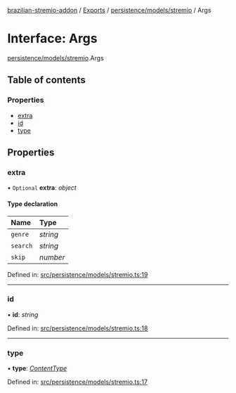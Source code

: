 [brazilian-stremio-addon](../README.md) / [Exports](../modules.md) / [persistence/models/stremio](../modules/persistence_models_stremio.md) / Args

# Interface: Args

[persistence/models/stremio](../modules/persistence_models_stremio.md).Args

## Table of contents

### Properties

- [extra](persistence_models_stremio.args.md#extra)
- [id](persistence_models_stremio.args.md#id)
- [type](persistence_models_stremio.args.md#type)

## Properties

### extra

• `Optional` **extra**: *object*

#### Type declaration

| Name | Type |
| :------ | :------ |
| `genre` | *string* |
| `search` | *string* |
| `skip` | *number* |

Defined in: [src/persistence/models/stremio.ts:19](https://github.com/victorgveloso/MicoLeaoDubladoAPI/blob/9dfa6b5/src/persistence/models/stremio.ts#L19)

___

### id

• **id**: *string*

Defined in: [src/persistence/models/stremio.ts:18](https://github.com/victorgveloso/MicoLeaoDubladoAPI/blob/9dfa6b5/src/persistence/models/stremio.ts#L18)

___

### type

• **type**: [*ContentType*](../modules/persistence_models_stremio.md#contenttype)

Defined in: [src/persistence/models/stremio.ts:17](https://github.com/victorgveloso/MicoLeaoDubladoAPI/blob/9dfa6b5/src/persistence/models/stremio.ts#L17)
